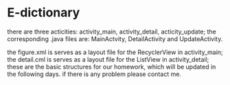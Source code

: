 # E-dictionary

there are three acticities:
    activity_main, activity_detail, acticity_update;
the corresponding .java files are:
    MainActvity, DetailActivity and UpdateActivity.
    
the figure.xml is serves as a layout file for the RecyclerView in activity_main;
the detail.cml is serves as a layout file for the ListView in activity_detail;
these are the basic structures for our homework, which will be updated in the following days.
if there is any problem please contact me.
